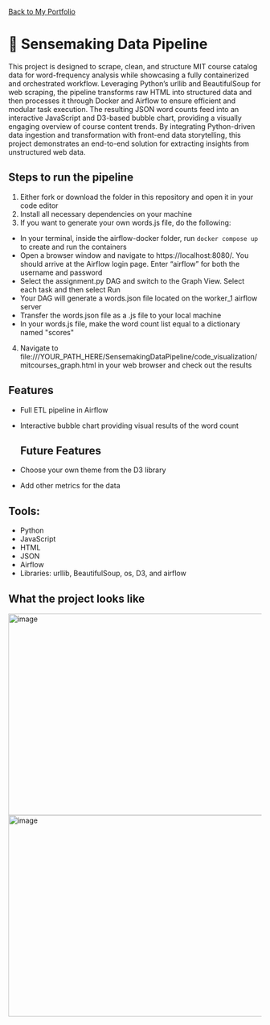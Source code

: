 <a href="https://npedraza09.github.io">Back to My Portfolio</a>

# 🔮 Sensemaking Data Pipeline

This project is designed to scrape, clean, and structure MIT course catalog data for word-frequency analysis while showcasing a fully containerized and orchestrated workflow. Leveraging Python’s urllib and BeautifulSoup for web scraping, the pipeline transforms raw HTML into structured data and then processes it through Docker and Airflow to ensure efficient and modular task execution. The resulting JSON word counts feed into an interactive JavaScript and D3-based bubble chart, providing a visually engaging overview of course content trends. By integrating Python-driven data ingestion and transformation with front-end data storytelling, this project demonstrates an end-to-end solution for extracting insights from unstructured web data.


## Steps to run the pipeline
1. Either fork or download the folder in this repository and open it in your code editor
2. Install all necessary dependencies on your machine
3. If you want to generate your own words.js file, do the following:
  - In your terminal, inside the airflow-docker folder, run `docker compose up` to create and run the containers
  - Open a browser window and navigate to https://localhost:8080/. You should arrive at the Airflow login page. Enter “airflow” for both the username and password
  - Select the assignment.py DAG and switch to the Graph View. Select each task and then select Run
  - Your DAG will generate a words.json file located on the worker_1 airflow server
  - Transfer the words.json file as a .js file to your local machine
  - In your words.js file, make the word count list equal to a dictionary named "scores"
4. Navigate to file:///YOUR_PATH_HERE/SensemakingDataPipeline/code_visualization/mitcourses_graph.html in your web browser and check out the results

## Features
- Full ETL pipeline in Airflow
- Interactive bubble chart providing visual results of the word count

  ## Future Features
- Choose your own theme from the D3 library
- Add other metrics for the data

## Tools:
* Python
* JavaScript
* HTML
* JSON
* Airflow
* Libraries: urllib, BeautifulSoup, os, D3, and airflow

## What the project looks like

<img width="800" height="400" alt="image" src="https://github.com/user-attachments/assets/3fa4e5be-5de2-4ef3-a77c-9b2e0ba0f9cb" />

<img width="800" height="400" alt="image" src="https://github.com/user-attachments/assets/9c2f81b9-a4f2-4334-ae20-9545d109443b" />






